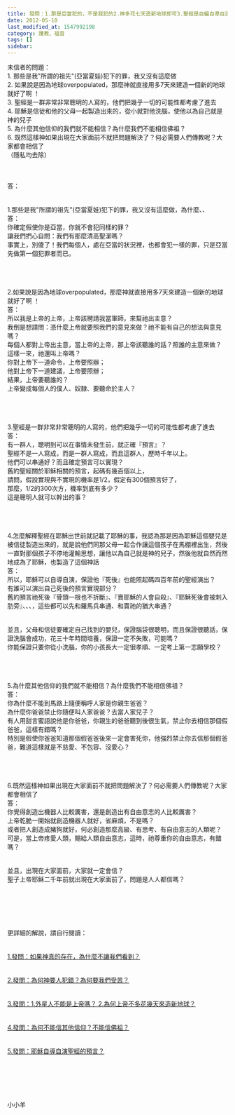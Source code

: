 ```yaml
---
title: 發問：1.那是亞當犯的，不是我犯的2.神多花七天造新地球即可3.聖經是自編自導自演4.為何不能信佛祖5.上帝為何不顯現
date: 2012-05-10
last_modified_at: 1547992198
category: 護教、福音
tags: []
sidebar: 
---
```


<p>未信者的問題：<br/>1.	那些是我"所謂的祖先"(亞當夏娃)犯下的罪，我又沒有這麼做<br/>2.	如果說是因為地球overpopulated，那麼神就直接用多7天來建造一個新的地球就好了啊 ！<br/>3.	聖經是一群非常非常聰明的人寫的，他們把幾乎一切的可能性都考慮了進去<br/>4.	耶穌是信徒和他的父母一起製造出來的，從小就對他洗腦，使他以為自己就是神的兒子<br/>5.	為什麼其他信仰的我們就不能相信？為什麼我們不能相信佛祖？<br/>6.	既然這樣神如果出現在大家面前不就把問題解決了？何必需要人們傳教呢？大家都會相信了<br/>（隱私均去除）<br/><!--more--><br/><br/><br/>答：<br/> <br/><br/>1.那些是我"所謂的祖先"(亞當夏娃)犯下的罪，我又沒有這麼做，為什麼、、<br/>答：<br/>你確定假使你是亞當，你就不會犯同樣的罪？<br/>讓我們捫心自問：我們有那麼清高聖潔嗎？<br/>事實上，別傻了！我們每個人，處在亞當的狀況裡，也都會犯一樣的罪，只是亞當先做第一個犯罪者而已。<br/> <br/> <br/><br/><br/>2.如果說是因為地球overpopulated，那麼神就直接用多7天來建造一個新的地球就好了啊 ！<br/>答：<br/>所以我是上帝的上帝，上帝該聘請我當軍師，來幫祂出主意？<br/>我倒是想請問：憑什麼上帝就要照我們的意見來做？祂不能有自己的想法與意見嗎？<br/>每個人都對上帝出主意，當上帝的上帝，那上帝該聽誰的話？照誰的主意來做？<br/>這樣一來，祂還叫上帝嗎？<br/>你對上帝下一道命令，上帝要照辦；<br/>他對上帝下一道建議，上帝要照辦；<br/>結果，上帝要聽誰的？<br/>上帝變成每個人的僕人、奴隸、要聽命於主人？<br/> <br/> <br/><br/><br/>3.聖經是一群非常非常聰明的人寫的，他們把幾乎一切的可能性都考慮了進去<br/>答：<br/>有一群人，聰明到可以在事情未發生前，就正確『預言』？<br/>聖經不是一人寫成，而是一群人寫成，而且這群人，歷時千年以上。<br/>他們可以串通好？而且確定預言可以實現？<br/>舊約聖經關於耶穌相關的預言，起碼有幾百個以上，<br/>請問，假設實現與不實現的機率是1/2，假定有300個預言好了，<br/>那麼，1/2的300次方，機率到底有多少？<br/>這是聰明人就可以幹出的事？<br/> <br/> <br/><br/><br/>4.怎麼解釋聖經在耶穌出世前就記載了耶穌的事，我認為那是因為耶穌這個嬰兒是被信徒製造出來的，就是說他們同那父母一起合作讓這個孩子在馬棚裡出生，然後一直對那個孩子不停地灌輸思想，讓他以為自己就是神的兒子，然後他就自然而然地成為了耶穌，也製造了這個神話<br/>答：<br/>所以，耶穌可以自導自演，保證他『死後』也能照起碼四百年前的聖經演出？<br/>有誰可以演出自己死後的預言實現部分？<br/>舊約預言祂死後『骨頭一根也不折斷』、『賣耶穌的人會自殺』、『耶穌死後會被刺入肋旁』、、、，這些都可以先和羅馬兵串通、和賣祂的猶大串通？<br/><br/><br/>並且，父母和信徒要確定自己找到的嬰兒，保證腦袋很聰明，而且保證很聽話，保證洗腦會成功，花三十年時間培養，保證一定不失敗，可能嗎？<br/>你能保證只要你從小洗腦，你的小孩長大一定很孝順、一定考上第一志願學校？<br/> <br/> <br/> <br/><br/>5.為什麼其他信仰的我們就不能相信？為什麼我們不能相信佛祖？<br/>答：<br/>你為什麼不能到馬路上隨便稱呼人家是你親生爸爸？<br/>為什麼你爸爸禁止你隨便叫人家爸爸？去當人家兒子？<br/>有人用甜言蜜語說他是你爸爸，你親生的爸爸聽到後很生氣，禁止你去相信那個假爸爸，這樣有錯嗎？<br/>特別是假使你爸爸知道那個假爸爸後來一定會害死你，他強烈禁止你去信那個假爸爸，難道這樣就是不慈愛、不包容、沒愛心？<br/> <br/> <br/> <br/><br/>6.既然這樣神如果出現在大家面前不就把問題解決了？何必需要人們傳教呢？大家都會相信了<br/>答：<br/>你覺得創造出機器人比較厲害，還是創造出有自由意志的人比較厲害？<br/>上帝乾脆一開始就創造機器人就好，省麻煩，不是嗎？<br/>或者把人創造成豬狗就好，何必創造那麼高級、有思考、有自由意志的人類呢？<br/>可是，當上帝疼愛人類，賜給人類自由意志，這時，祂尊重你的自由意志，有錯嗎？<br/> <br/><br/>並且，出現在大家面前，大家就一定會信？<br/>聖子上帝耶穌二千年前就出現在大家面前了，問題是人人都信嗎？<br/><br/><br/><br/><br/><br/><br/>更詳細的解說，請自行閱讀：<br/><br/><br/><a href="/posts/269196020">1.發問：如果神真的存在，為什麼不讓我們看到？</a><br/><br/><br/><a href="/posts/269196024">2.發問：為何神要人犯錯？為何要我們受苦？</a><br/><br/><br/><a href="/posts/269196028">3.發問：1.外星人不能是上帝嗎？ 2.為何上帝不多花幾天來造新地球？</a><br/><br/><br/><a href="/posts/269196040">4.發問：為何不能信其他信仰？不能信佛祖？</a><br/><br/><br/><a href="/posts/269196044">5.發問：耶穌自導自演聖經的預言？</a><br/><br/><br/><br/><br/><br/><br/>小小羊<br/><br/><br/><br/><br/><br/><br/><br/></p>
